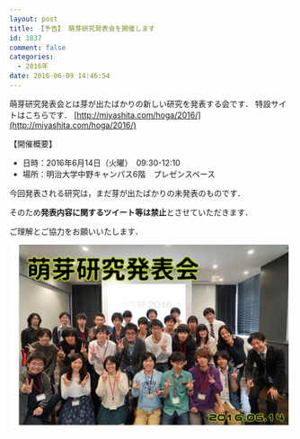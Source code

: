 ```yaml
---
layout: post
title: 【予告】 萌芽研究発表会を開催します
id: 1837
comment: false
categories:
  - 2016年
date: 2016-06-09 14:46:54
---
```


萌芽研究発表会とは芽が出たばかりの新しい研究を発表する会です．
特設サイトはこちらです．
[http://miyashita.com/hoga/2016/](http://miyashita.com/hoga/2016/)

【開催概要】

- 日時：2016年6月14日（火曜）　09:30-12:10
- 場所：明治大学中野キャンパス6階　プレゼンスペース

今回発表される研究は，まだ芽が出たばかりの未発表のものです．

そのため**発表内容に関するツイート等は禁止**とさせていただきます．

ご理解とご協力をお願いいたします．

[![hoga2016](/wp-content/uploads/2016/06/hoga2016.png)](/wp-content/uploads/2016/06/hoga2016.png)
